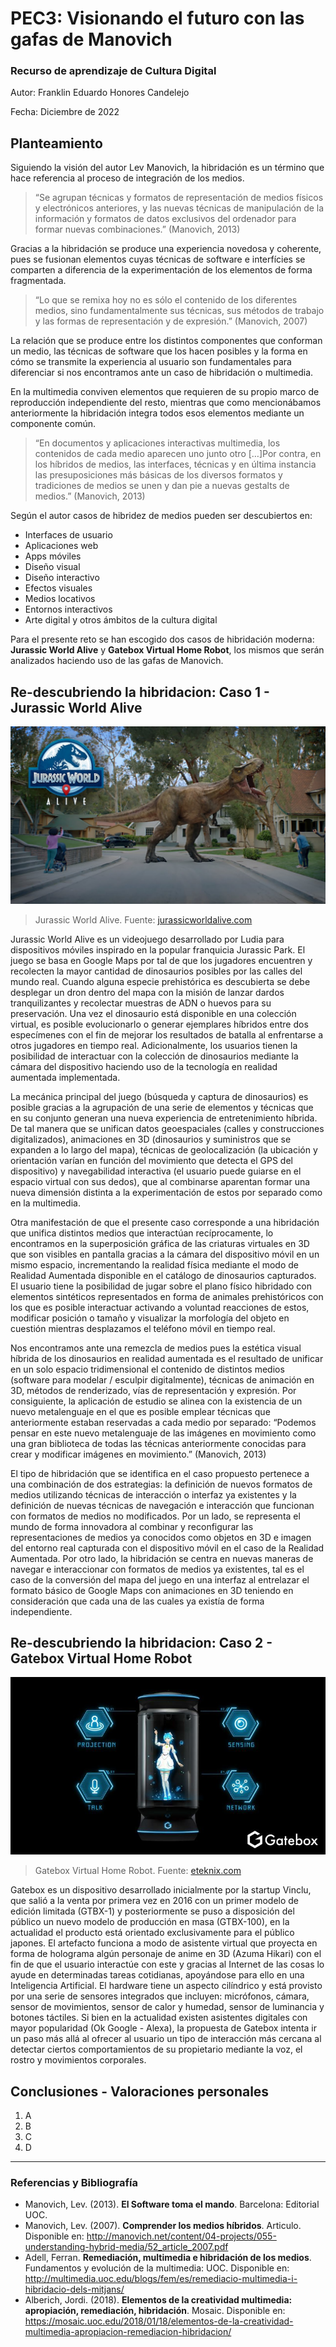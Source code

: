  # PEC3: Visionando el futuro con las gafas de Manovich 

### Recurso de aprendizaje de Cultura Digital 


Autor: Franklin Eduardo Honores Candelejo


Fecha: Diciembre de 2022

## Planteamiento


Siguiendo la visión del autor Lev Manovich, la hibridación es un término que hace referencia al proceso de integración de los medios.
>“Se agrupan técnicas y formatos de representación de medios físicos y electrónicos anteriores, y las nuevas técnicas de manipulación de la información y formatos de datos exclusivos del ordenador para formar nuevas combinaciones.” (Manovich, 2013)

Gracias a la hibridación se produce una experiencia novedosa y coherente, pues se fusionan elementos cuyas técnicas de software e interfícies se comparten a diferencia de la experimentación de los elementos de forma fragmentada. 
>“Lo que se remixa hoy no es sólo el contenido de los diferentes medios, sino fundamentalmente sus técnicas, sus métodos de trabajo y las formas de representación y de expresión.” (Manovich, 2007)

La relación que se produce entre los distintos componentes que conforman un medio, las técnicas de software que los hacen posibles y la forma en cómo se transmite la experiencia al usuario son fundamentales para diferenciar si nos encontramos ante un caso de hibridación o multimedia. 

En la multimedia conviven elementos que requieren de su propio marco de reproducción independiente del resto, mientras que como mencionábamos anteriormente la hibridación integra todos esos elementos mediante un componente común. 
>“En documentos y aplicaciones interactivas multimedia, los contenidos de cada medio aparecen uno junto otro […]Por contra, en los híbridos de medios, las interfaces, técnicas y en última instancia las presuposiciones más básicas de los diversos formatos y tradiciones de medios se unen y dan pie a nuevas gestalts de medios.” (Manovich, 2013)

Según el autor casos de hibridez de medios pueden ser descubiertos en: 
<ul>
<li>Interfaces de usuario</li> 
<li>Aplicaciones web</li> 
<li>Apps móviles</li>
<li>Diseño visual</li>
<li>Diseño interactivo</li>
<li>Efectos visuales</li>
<li>Medios locativos</li>
<li>Entornos interactivos</li>
<li>Arte digital y otros ámbitos de la cultura digital</li> 
</ul>

Para el presente reto se han escogido dos casos de hibridación moderna: **Jurassic World Alive** y **Gatebox Virtual Home Robot**, los mismos que serán analizados haciendo uso de las gafas de Manovich.

## Re-descubriendo la hibridacion: Caso 1 - Jurassic World Alive

![Jurassic World Alive](https://github.com/FranklinHonores/PEC3_Manovich_Reloaded/blob/main/maxresdefault.jpg?raw=true)
>Jurassic World Alive. Fuente: [jurassicworldalive.com](https://jurassicworldalive.com/)

Jurassic World Alive es un videojuego desarrollado por Ludia para dispositivos móviles inspirado en la popular franquicia Jurassic Park. El juego se basa en Google Maps por tal de que los jugadores encuentren y recolecten la mayor cantidad de dinosaurios posibles por las calles del mundo real.  Cuando alguna especie prehistórica es descubierta se debe desplegar un dron dentro del mapa con la misión de lanzar dardos tranquilizantes y recolectar muestras de ADN o huevos para su preservación. Una vez el dinosaurio está disponible en una colección virtual, es posible evolucionarlo o generar ejemplares híbridos entre dos especímenes con el fin de mejorar los resultados de batalla al enfrentarse a otros jugadores en tiempo real. Adicionalmente, los usuarios tienen la posibilidad de interactuar con la colección de dinosaurios mediante la cámara del dispositivo haciendo uso de la tecnología en realidad aumentada implementada. 

La mecánica principal del juego (búsqueda y captura de dinosaurios) es posible gracias a la agrupación de una serie de elementos y técnicas que en su conjunto generan una nueva experiencia de entretenimiento híbrida. De tal manera que se unifican datos geoespaciales (calles y construcciones digitalizados), animaciones en 3D (dinosaurios y suministros que se expanden a lo largo del mapa), técnicas de geolocalización (la ubicación y orientación varían en función del movimiento que detecta el GPS del dispositivo) y navegabilidad interactiva (el usuario puede guiarse en el espacio virtual con sus dedos), que al combinarse aparentan formar una nueva dimensión distinta a la experimentación de estos por separado como en la multimedia. 

Otra manifestación de que el presente caso corresponde a una hibridación que unifica distintos medios que interactúan recíprocamente, lo encontramos en la superposición gráfica de las criaturas virtuales en 3D que son visibles en pantalla gracias a la cámara del dispositivo móvil en un mismo espacio, incrementando la realidad física mediante el modo de Realidad Aumentada disponible en el catálogo de dinosaurios capturados. El usuario tiene la posibilidad de jugar sobre el plano físico hibridado con elementos sintéticos representados en forma de animales prehistóricos con los que es posible interactuar activando a voluntad reacciones de estos, modificar posición o tamaño y visualizar la morfología del objeto en cuestión mientras desplazamos el teléfono móvil en tiempo real.

Nos encontramos ante una remezcla de medios pues la estética visual híbrida de los dinosaurios en realidad aumentada es el resultado de unificar en un solo espacio tridimensional el contenido de distintos medios (software para modelar / esculpir digitalmente), técnicas de animación en 3D, métodos de renderizado, vías de representación y expresión. Por consiguiente, la aplicación de estudio se alinea con la existencia de un nuevo metalenguaje en el que es posible emplear técnicas que anteriormente estaban reservadas a cada medio por separado: “Podemos pensar en este nuevo metalenguaje de las imágenes en movimiento como una gran biblioteca de todas las técnicas anteriormente conocidas para crear y modificar imágenes en movimiento.” (Manovich, 2013) 

El tipo de hibridación que se identifica en el caso propuesto pertenece a una combinación de dos estrategias: la definición de nuevos formatos de medios utilizando técnicas de interacción o interfaz ya existentes y la definición de nuevas técnicas de navegación e interacción que funcionan con formatos de medios no modificados. Por un lado, se representa el mundo de forma innovadora al combinar y reconfigurar las representaciones de medios ya conocidos como objetos en 3D e imagen del entorno real capturada con el dispositivo móvil en el caso de la Realidad Aumentada. Por otro lado, la hibridación se centra en nuevas maneras de navegar e interaccionar con formatos de medios ya existentes, tal es el caso de la conversión del mapa del juego en una interfaz al entrelazar el formato básico de Google Maps con animaciones en 3D teniendo en consideración que cada una de las cuales ya existía de forma independiente.

## Re-descubriendo la hibridacion: Caso 2 - Gatebox Virtual Home Robot

![Gatebox Virtual Home Robot](https://github.com/FranklinHonores/PEC3_Manovich_Reloaded/blob/main/01B6ezBFcmTl4RbsUHWPKOl-3.fit_lim.size_1600x900.v1569485345.jpg?raw=true)
>Gatebox Virtual Home Robot. Fuente: [eteknix.com](https://cdn.eteknix.com/wp-content/uploads/2016/12/waifufeatures.jpg)

Gatebox es un dispositivo desarrollado inicialmente por la startup Vinclu, que salió a la venta por primera vez en 2016 con un primer modelo de edición limitada (GTBX-1) y posteriormente se puso a disposición del público un nuevo modelo de producción en masa (GTBX-100), en la actualidad el producto está orientado exclusivamente para el público japones. El artefacto funciona a modo de asistente virtual que proyecta en forma de holograma algún personaje de anime en 3D (Azuma Hikari) con el fin de que el usuario interactúe con este y gracias al Internet de las cosas lo ayude en determinadas tareas cotidianas, apoyándose para ello en una Inteligencia Artificial. El hardware tiene un aspecto cilíndrico y está provisto por una serie de sensores integrados que incluyen: micrófonos, cámara, sensor de movimientos, sensor de calor y humedad, sensor de luminancia y botones táctiles. Si bien en la actualidad existen asistentes digitales con mayor popularidad (Ok Google - Alexa), la propuesta de Gatebox intenta ir un paso más allá al ofrecer al usuario un tipo de interacción más cercana al detectar ciertos comportamientos de su propietario mediante la voz, el rostro y movimientos corporales.  

## Conclusiones - Valoraciones personales

<ol>
<li>A</li> 
<li>B</li> 
<li>C</li>
<li>D</li>
</ol>

----

### Referencias y Bibliografía

* Manovich, Lev. (2013). **El Software toma el mando**. Barcelona: Editorial UOC. 
* Manovich, Lev. (2007). **Comprender los medios híbridos**. Articulo. Disponible en: http://manovich.net/content/04-projects/055-understanding-hybrid-media/52_article_2007.pdf
* Adell, Ferran. **Remediación, multimedia e hibridación de los medios**. Fundamentos y evolución de la multimedia: UOC. Disponible en: http://multimedia.uoc.edu/blogs/fem/es/remediacio-multimedia-i-hibridacio-dels-mitjans/  
* Alberich, Jordi. (2018). **Elementos de la creatividad multimedia: apropiación, remediación, hibridación**. Mosaic. Disponible en: https://mosaic.uoc.edu/2018/01/18/elementos-de-la-creatividad-multimedia-apropiacion-remediacion-hibridacion/

